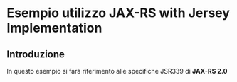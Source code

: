 # Esempio utilizzo JAX-RS with Jersey Implementation

## Introduzione
In questo esempio si farà riferimento alle specifiche JSR339 di **JAX-RS 2.0**